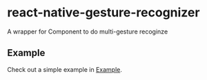 # react-native-gesture-recognizer

A wrapper for Component to do multi-gesture recoginze

## Example

Check out a simple example in [Example](https://github.com/raininfall/react-native-gesture-recognizer/tree/master/Example).
